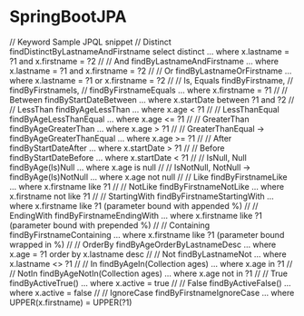 # SpringBootJPA



  
//		Keyword	         		  Sample	                                JPQL snippet
//		Distinct    	findDistinctByLastnameAndFirstname 					select distinct …​ where x.lastname = ?1 and x.firstname = ?2
//
//		And 			findByLastnameAndFirstname 							… where x.lastname = ?1 and x.firstname = ?2
//
//		Or 				findByLastnameOrFirstname 							… where x.lastname = ?1 or x.firstname = ?2
//
//		Is, Equals 		findByFirstname,
//						findByFirstnameIs,
//						findByFirstnameEquals 								… where x.firstname = ?1
//
//		Between 		findByStartDateBetween 								… where x.startDate between ?1 and ?2
//
//		LessThan 		findByAgeLessThan									 … where x.age < ?1
//
//		LessThanEqual 	findByAgeLessThanEqual								 … where x.age <= ?1
//
//		GreaterThan 	findByAgeGreaterThan						 		 … where x.age > ?1
//
//		GreaterThanEqual -> findByAgeGreaterThanEqual						 … where x.age >= ?1
//
//		After 			findByStartDateAfter								 … where x.startDate > ?1
//
//		Before 			findByStartDateBefore								 … where x.startDate < ?1
//
//		IsNull, Null 	findByAge(Is)Null									 … where x.age is null
//
//		IsNotNull, NotNull -> findByAge(Is)NotNull							 … where x.age not null
//
//		Like 			findByFirstnameLike									 … where x.firstname like ?1
//
//		NotLike 		findByFirstnameNotLike								 … where x.firstname not like ?1
//
//		StartingWith 	findByFirstnameStartingWith							 … where x.firstname like ?1 (parameter bound with appended %)
//
//		EndingWith 		findByFirstnameEndingWith							 … where x.firstname like ?1 (parameter bound with prepended %)
//
//		Containing 		findByFirstnameContaining							 … where x.firstname like ?1 (parameter bound wrapped in %)
//
//		OrderBy 		findByAgeOrderByLastnameDesc						… where x.age = ?1 order by x.lastname desc
//
//		Not 			findByLastnameNot									 … where x.lastname <> ?1
//
//		In 				findByAgeIn(Collection<Age> ages)					 … where x.age in ?1
//
//		NotIn 			findByAgeNotIn(Collection<Age> ages)				 … where x.age not in ?1
//
//		True 			findByActiveTrue()									 … where x.active = true
//
//		False 			findByActiveFalse()									 … where x.active = false
//
//		IgnoreCase 		findByFirstnameIgnoreCase				 			… where UPPER(x.firstname) = UPPER(?1)

		
